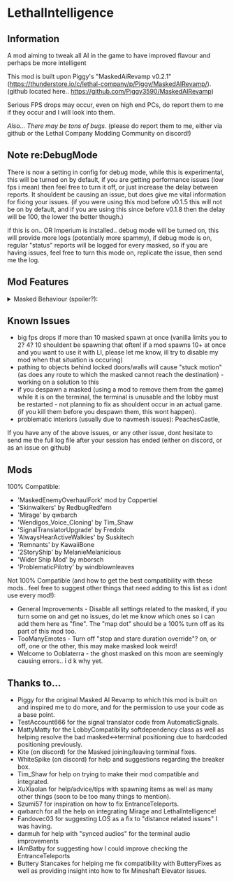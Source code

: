 # LethalIntelligence

## Information

A mod aiming to tweak all AI in the game to have improved flavour and perhaps be more intelligent

This mod is built upon Piggy's "MaskedAiRevamp v0.2.1" (https://thunderstore.io/c/lethal-company/p/Piggy/MaskedAIRevamp/). (github located here.. https://github.com/Piggy3590/MaskedAIRevamp)

Serious FPS drops may occur, even on high end PCs, do report them to me if they occur and I will look into them.

*Also... There may be tons of bugs.* (please do report them to me, either via github or the Lethal Company Modding Community on discord!)

## Note re:DebugMode
There is now a setting in config for debug mode, while this is experimental, this will be turned on by default, if you are getting performance issues (low fps i mean) then feel free to turn it off, or just increase the delay between reports. It shouldent be causing an issue, but does give me vital information for fixing your issues. (if you were using this mod before v0.1.5 this will not be on by default, and if you are using this since before v0.1.8 then the delay will be 100, the lower the better though.)

if this is on.. OR Imperium is installed.. debug mode will be turned on, this will provide more logs (potentially more spammy), if debug mode is on, regular "status" reports will be logged for every masked, so if you are having issues, feel free to turn this mode on, replicate the issue, then send me the log.

## Mod Features
<details>
  <summary>Masked Behaviour (spoiler?):</summary>

* Aggressive
    * If you have a dropped shotgun, pick it up and shoot people. (currently disabled - fixing soon)
    * If there is a player with a shotgun, attack with a shovel type item. (currently disabled - fixing soon)
    * will almost always target a detected player. (also has a player focus where they 100% focus on chasing you til you are dead)

* Stealthy
    * Will mimic players
    * will hide from players
    * very unlikely to target players
    * Can pick up and use WalkieTalkies

* Cunning
    * Stealing items in the area around the ship and hiding them in bushes (max 5 items)
    * Call a fake dropship using the terminal
    * Tampers with the breaker box to turn off the lights, will keep turning the lights off while they are alive and the lights are turned on.

* Deceiving
    * Uses terminal codes to make you think someone is in the ship and help/hinder you.
    * will tend to ignore (not attack) you in favour of making you beleive they are a player.
    * Can pick up and use WalkieTalkies

* Insane
    * Uses signal translator to make you think someone is in the ship and help/hinder you.
    * can "sabotage" the apparatus (after 2pm only)
    * will make the ship take off after it has completed sabotaging the apparatus.. fair warning will occur as long as you own a signal translator.
    * will tend to target players more than most other personalities
    * Can pick up and use WalkieTalkies

 </details>

## Known Issues
- big fps drops if more than 10 masked spawn at once (vanilla limits you to 2? 4? 10 shouldent be spawning that often! if a mod spawns 10+ at once and you want to use it with LI, please let me know, ill try to disable my mod when that situation is occuring)
- pathing to objects behind locked doors/walls will cause "stuck motion" (as does any route to which the masked cannot reach the destination) - working on a solution to this
- if you despawn a masked (using a mod to remove them from the game) while it is on the terminal, the terminal is unusable and the lobby must be restarted - not planning to fix as shouldent occur in an actual game. (if you kill them before you despawn them, this wont happen).
- problematic interiors (usually due to navmesh issues): PeachesCastle,

If you have any of the above issues, or any other issue, dont hesitate to send me the full log file after your session has ended (either on discord, or as an issue on github)

## Mods
100% Compatible:
+ 'MaskedEnemyOverhaulFork' mod by Coppertiel
+ 'Skinwalkers' by RedbugRedfern
+ 'Mirage' by qwbarch
+ 'Wendigos_Voice_Cloning' by Tim_Shaw
+ 'SignalTranslatorUpgrade' by Fredolx
+ 'AlwaysHearActiveWalkies' by Suskitech
+ 'Remnants' by KawaiiBone
+ '2StoryShip' by MelanieMelanicious
+ 'Wider Ship Mod' by mborsch
+ 'ProblematicPilotry' by windblownleaves

Not 100% Compatible (and how to get the best compatibility with these mods.. feel free to suggest other things that need adding to this list as i dont use every mod!):
+ General Improvements - Disable all settings related to the masked, if you turn some on and get no issues, do let me know which ones so i can add them here as "fine". The "map dot" should be a 100% turn off as its part of this mod too.
+ TooManyEmotes - Turn off "stop and stare duration override"? on, or off, one or the other, this may make masked look weird!
+ Welcome to Ooblaterra - the ghost masked on this moon are seemingly causing errors.. i d k why yet.

## Thanks to...
- Piggy for the original Masked AI Revamp to which this mod is built on and inspired me to do more, and for the permission to use your code as a base point.
- TestAccount666 for the signal translator code from AutomaticSignals.
- MattyMatty for the LobbyCompatibility softdependency class as well as helping resolve the bad masked<->terminal positioning due to hardcoded positioning previously.
- Kite (on discord) for the Masked joining/leaving terminal fixes.
- WhiteSpike (on discord) for help and suggestions regarding the breaker box.
- Tim_Shaw for help on trying to make their mod compatible and integrated.
- XuXiaolan for help/advice/tips with spawning items as well as many other things (soon to be too many things to mention).
- Szumi57 for inspiration on how to fix EntranceTeleports.
- qwbarch for all the help on integrating Mirage and LethalIntelligence!
- Fandovec03 for suggesting LOS as a fix to "distance related issues" I was having.
- darmuh for help with "synced audios" for the terminal audio improvements
- IAmBatby for suggesting how I could improve checking the EntranceTeleports
- Buttery Stancakes for helping me fix compatibility with ButteryFixes as well as providing insight into how to fix Mineshaft Elevator issues.